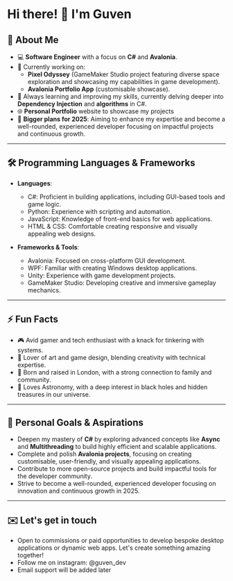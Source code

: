 <!--
**Guven-K/Guven-K** is a ✨ _special_ ✨ repository because its `README.md` (this file) appears on your GitHub profile.
-->
<!--
**Guven-K/Guven-K** is a ✨ _special_ ✨ repository because its `README.md` (this file) appears on your GitHub profile.
-->

# Hi there! 👋 I'm <span style="color🟩">Guven</span>

## 🌟 About Me  
- 💻 **Software Engineer** with a focus on **C#** and **Avalonia**.  
- 🔭 Currently working on:  
  - **Pixel Odyssey** (GameMaker Studio project featuring diverse space exploration and showcasing my capabilities in game development).  
  - **Avalonia Portfolio App** (customisable showcase).  
- 🌱 Always learning and improving my skills, currently delving deeper into **Dependency Injection** and **algorithms** in C#.
- 🌐 **Personal Portfolio** website to showcase my projects 
- 🚀 **Bigger plans for 2025**: Aiming to enhance my expertise and become a well-rounded, experienced developer focusing on impactful projects and continuous growth.  

---

## 🛠️ Programming Languages & Frameworks  
- **Languages**:  
  - C#: Proficient in building applications, including GUI-based tools and game logic.  
  - Python: Experience with scripting and automation.  
  - JavaScript: Knowledge of front-end basics for web applications. 
  - HTML & CSS: Comfortable creating responsive and visually appealing web designs.  

- **Frameworks & Tools**:  
  - Avalonia: Focused on cross-platform GUI development.  
  - WPF: Familiar with creating Windows desktop applications.  
  - Unity: Experience with game development projects.  
  - GameMaker Studio: Developing creative and immersive gameplay mechanics.

---

## ⚡ Fun Facts  
- 🎮 Avid gamer and tech enthusiast with a knack for tinkering with systems.  
- 🎨 Lover of art and game design, blending creativity with technical expertise.  
- 🏡 Born and raised in London, with a strong connection to family and community.  
- 💫 Loves Astronomy, with a deep interest in black holes and hidden treasures in our universe.
  
---

## 🎯 Personal Goals & Aspirations
- Deepen my mastery of **C#** by exploring advanced concepts like **Async** and **Multithreading** to build highly efficient and scalable applications.
- Complete and polish **Avalonia projects**, focusing on creating customisable, user-friendly, and visually appealing applications.
- Contribute to more open-source projects and build impactful tools for the developer community.
- Strive to become a well-rounded, experienced developer focusing on innovation and continuous growth in 2025.

---
## ✉️ Let's get in touch
- Open to commissions or paid opportunities to develop bespoke desktop applications or dynamic web apps. Let's create something amazing together!  
- Follow me on instagram: @guven_dev
- Email support will be added later 

